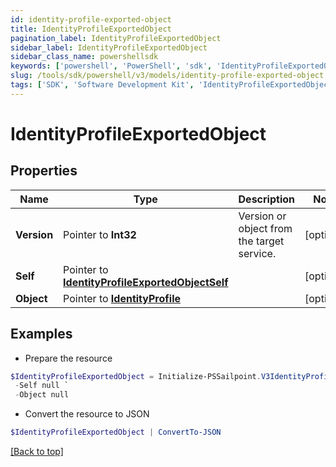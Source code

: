 ```yaml
---
id: identity-profile-exported-object
title: IdentityProfileExportedObject
pagination_label: IdentityProfileExportedObject
sidebar_label: IdentityProfileExportedObject
sidebar_class_name: powershellsdk
keywords: ['powershell', 'PowerShell', 'sdk', 'IdentityProfileExportedObject', 'IdentityProfileExportedObject'] 
slug: /tools/sdk/powershell/v3/models/identity-profile-exported-object
tags: ['SDK', 'Software Development Kit', 'IdentityProfileExportedObject', 'IdentityProfileExportedObject']
---
```



# IdentityProfileExportedObject

## Properties

Name | Type | Description | Notes
------------ | ------------- | ------------- | -------------
**Version** |  Pointer to **Int32** | Version or object from the target service. | [optional] 
**Self** |  Pointer to [**IdentityProfileExportedObjectSelf**](identity-profile-exported-object-self) |  | [optional] 
**Object** |  Pointer to [**IdentityProfile**](identity-profile) |  | [optional] 

## Examples

- Prepare the resource
```powershell
$IdentityProfileExportedObject = Initialize-PSSailpoint.V3IdentityProfileExportedObject  -Version 1 `
 -Self null `
 -Object null
```

- Convert the resource to JSON
```powershell
$IdentityProfileExportedObject | ConvertTo-JSON
```


[[Back to top]](#) 

